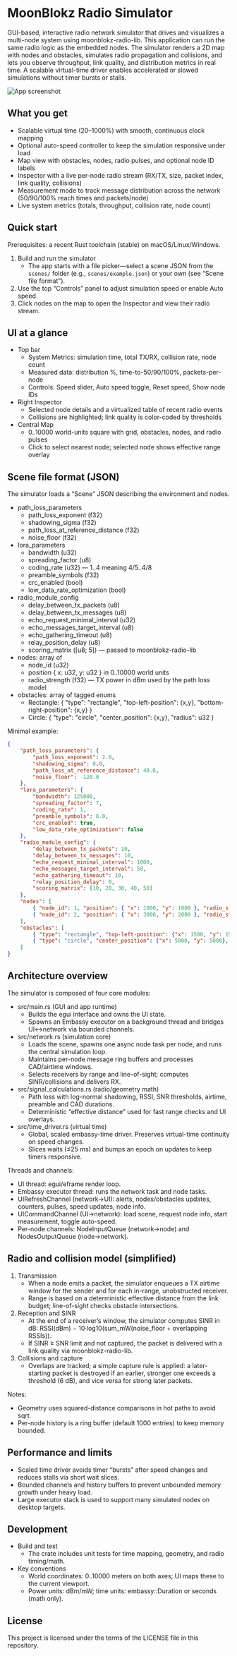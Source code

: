 # MoonBlokz Radio Simulator

GUI-based, interactive radio network simulator that drives and visualizes a multi-node system using moonblokz-radio-lib. This application can run the same radio logic as the embedded nodes. The simulator renders a 2D map with nodes and obstacles, simulates radio propagation and collisions, and lets you observe throughput, link quality, and distribution metrics in real time. A scalable virtual-time driver enables accelerated or slowed simulations without timer bursts or stalls.

![App screenshot](docs/images/screenshot.png)

## What you get

- Scalable virtual time (20–1000%) with smooth, continuous clock mapping
- Optional auto-speed controller to keep the simulation responsive under load
- Map view with obstacles, nodes, radio pulses, and optional node ID labels
- Inspector with a live per-node radio stream (RX/TX, size, packet index, link quality, collisions)
- Measurement mode to track message distribution across the network (50/90/100% reach times and packets/node)
- Live system metrics (totals, throughput, collision rate, node count)

## Quick start

Prerequisites: a recent Rust toolchain (stable) on macOS/Linux/Windows.

1) Build and run the simulator
	- The app starts with a file picker—select a scene JSON from the `scenes/` folder (e.g., `scenes/example.json`) or your own (see “Scene file format”).
2) Use the top “Controls” panel to adjust simulation speed or enable Auto speed.
3) Click nodes on the map to open the Inspector and view their radio stream.

## UI at a glance

- Top bar
	- System Metrics: simulation time, total TX/RX, collision rate, node count
	- Measured data: distribution %, time-to-50/90/100%, packets-per-node
	- Controls: Speed slider, Auto speed toggle, Reset speed, Show node IDs
- Right Inspector
	- Selected node details and a virtualized table of recent radio events
	- Collisions are highlighted; link quality is color-coded by thresholds
- Central Map
	- 0..10000 world-units square with grid, obstacles, nodes, and radio pulses
	- Click to select nearest node; selected node shows effective range overlay

## Scene file format (JSON)

The simulator loads a “Scene” JSON describing the environment and nodes.

- path_loss_parameters
	- path_loss_exponent (f32)
	- shadowing_sigma (f32)
	- path_loss_at_reference_distance (f32)
	- noise_floor (f32)
- lora_parameters
	- bandwidth (u32)
	- spreading_factor (u8)
	- coding_rate (u32) — 1..4 meaning 4/5..4/8
	- preamble_symbols (f32)
	- crc_enabled (bool)
	- low_data_rate_optimization (bool)
- radio_module_config
	- delay_between_tx_packets (u8)
	- delay_between_tx_messages (u8)
	- echo_request_minimal_interval (u32)
	- echo_messages_target_interval (u8)
	- echo_gathering_timeout (u8)
	- relay_position_delay (u8)
	- scoring_matrix ([u8; 5]) — passed to moonblokz-radio-lib
- nodes: array of
	- node_id (u32)
	- position { x: u32, y: u32 } in 0..10000 world units
	- radio_strength (f32) — TX power in dBm used by the path loss model
- obstacles: array of tagged enums
	- Rectangle: { "type": "rectangle", "top-left-position": {x,y}, "bottom-right-position": {x,y} }
	- Circle: { "type": "circle", "center_position": {x,y}, "radius": u32 }

Minimal example:

```json
{
	"path_loss_parameters": {
		"path_loss_exponent": 2.0,
		"shadowing_sigma": 0.0,
		"path_loss_at_reference_distance": 40.0,
		"noise_floor": -120.0
	},
	"lora_parameters": {
		"bandwidth": 125000,
		"spreading_factor": 7,
		"coding_rate": 1,
		"preamble_symbols": 8.0,
		"crc_enabled": true,
		"low_data_rate_optimization": false
	},
	"radio_module_config": {
		"delay_between_tx_packets": 10,
		"delay_between_tx_messages": 10,
		"echo_request_minimal_interval": 1000,
		"echo_messages_target_interval": 50,
		"echo_gathering_timeout": 10,
		"relay_position_delay": 0,
		"scoring_matrix": [10, 20, 30, 40, 50]
	},
	"nodes": [
		{ "node_id": 1, "position": { "x": 1000, "y": 1000 }, "radio_strength": 14.0 },
		{ "node_id": 2, "position": { "x": 3000, "y": 2000 }, "radio_strength": 14.0 }
	],
	"obstacles": [
		{ "type": "rectangle", "top-left-position": {"x": 1500, "y": 1500}, "bottom-right-position": {"x": 2500, "y": 2500} },
		{ "type": "circle", "center_position": {"x": 5000, "y": 5000}, "radius": 400 }
	]
}
```

## Architecture overview

The simulator is composed of four core modules:

- src/main.rs (GUI and app runtime)
	- Builds the egui interface and owns the UI state.
	- Spawns an Embassy executor on a background thread and bridges UI↔network via bounded channels.
- src/network.rs (simulation core)
	- Loads the scene, spawns one async node task per node, and runs the central simulation loop.
	- Maintains per-node message ring buffers and processes CAD/airtime windows.
	- Selects receivers by range and line-of-sight; computes SINR/collisions and delivers RX.
- src/signal_calculations.rs (radio/geometry math)
	- Path loss with log-normal shadowing, RSSI, SNR thresholds, airtime, preamble and CAD durations.
	- Deterministic “effective distance” used for fast range checks and UI overlays.
- src/time_driver.rs (virtual time)
	- Global, scaled embassy-time driver. Preserves virtual-time continuity on speed changes.
	- Slices waits (≤25 ms) and bumps an epoch on updates to keep timers responsive.

Threads and channels:

- UI thread: egui/eframe render loop.
- Embassy executor thread: runs the network task and node tasks.
- UIRefreshChannel (network→UI): alerts, nodes/obstacles updates, counters, pulses, speed updates, node info.
- UICommandChannel (UI→network): load scene, request node info, start measurement, toggle auto-speed.
- Per-node channels: NodeInputQueue (network→node) and NodesOutputQueue (node→network).

## Radio and collision model (simplified)

1) Transmission
	 - When a node emits a packet, the simulator enqueues a TX airtime window for the sender and for each in-range, unobstructed receiver.
	 - Range is based on a deterministic effective distance from the link budget; line-of-sight checks obstacle intersections.
2) Reception and SINR
	 - At the end of a receiver’s window, the simulator computes SINR in dB:
		 RSSI(dBm) − 10·log10(sum_mW(noise_floor + overlapping RSSIs)).
	 - If SINR ≥ SNR limit and not captured, the packet is delivered with a link quality via moonblokz-radio-lib.
3) Collisions and capture
	 - Overlaps are tracked; a simple capture rule is applied: a later-starting packet is destroyed if an earlier, stronger one exceeds a threshold (6 dB), and vice versa for strong later packets.

Notes:
- Geometry uses squared-distance comparisons in hot paths to avoid sqrt.
- Per-node history is a ring buffer (default 1000 entries) to keep memory bounded.

## Performance and limits

- Scaled time driver avoids timer “bursts” after speed changes and reduces stalls via short wait slices.
- Bounded channels and history buffers to prevent unbounded memory growth under heavy load.
- Large executor stack is used to support many simulated nodes on desktop targets.

## Development

- Build and test
	- The crate includes unit tests for time mapping, geometry, and radio timing/math.
- Key conventions
	- World coordinates: 0..10000 meters on both axes; UI maps these to the current viewport.
	- Power units: dBm/mW; time units: embassy::Duration or seconds (math only).

## License

This project is licensed under the terms of the LICENSE file in this repository.
